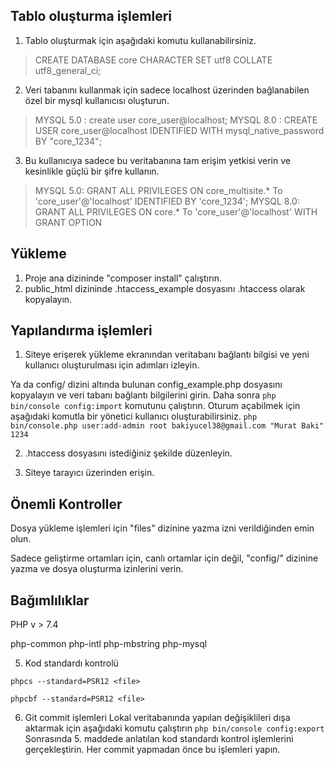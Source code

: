 ## Tablo oluşturma işlemleri

 1. Tablo oluşturmak için aşağıdaki komutu kullanabilirsiniz.

> CREATE DATABASE core CHARACTER SET utf8 COLLATE utf8_general_ci;

  2. Veri tabanını kullanmak için sadece localhost üzerinden bağlanabilen özel bir mysql kullanıcısı oluşturun.
    
   

> MYSQL 5.0 : create user core_user@localhost;
> MYSQL 8.0 : CREATE USER core_user@localhost IDENTIFIED WITH mysql_native_password BY "core_1234";

    
      
    
  3. Bu kullanıcıya sadece bu veritabanına tam erişim yetkisi verin ve kesinlikle güçlü bir şifre kullanın.
    
    

> MYSQL 5.0: GRANT ALL PRIVILEGES ON core_multisite.* To 'core_user'@'localhost' IDENTIFIED BY  'core_1234';
> MYSQL 8.0: GRANT ALL PRIVILEGES ON core.* To 'core_user'@'localhost' WITH GRANT OPTION

  ## Yükleme
  
   1. Proje ana dizininde "composer install" çalıştırın.
   2. public_html dizininde .htaccess_example dosyasını .htaccess olarak kopyalayın.
      
  ## Yapılandırma işlemleri
   1. Siteye erişerek yükleme ekranından veritabanı bağlantı bilgisi ve yeni kullanıcı oluşturulması için adımları izleyin.
   
   Ya da config/ dizini altında bulunan config_example.php dosyasını kopyalayın ve veri tabanı bağlantı bilgilerini girin.
   Daha sonra `php bin/console config:import` komutunu çalıştırın.
   Oturum açabilmek için aşağıdaki komutla bir yönetici kullanıcı oluşturabilirsiniz.
  `php bin/console.php user:add-admin root bakiyucel38@gmail.com "Murat Baki" 1234`
    
   2. .htaccess dosyasını istediğiniz şekilde düzenleyin.

    
   3. Siteye tarayıcı üzerinden erişin.
   
     
   ## Önemli Kontroller
   Dosya yükleme işlemleri için "files" dizinine yazma izni
   verildiğinden emin olun.
   
   Sadece geliştirme ortamları için, canlı ortamlar için değil,
   "config/" dizinine yazma ve dosya
   oluşturma izinlerini verin.

  ## Bağımlılıklar
  PHP v > 7.4

  php-common
  php-intl
  php-mbstring
  php-mysql

   5. Kod standardı kontrolü
  
  `phpcs --standard=PSR12 <file>` 

  `phpcbf --standard=PSR12 <file>`

   6. Git commit işlemleri
  Lokal veritabanında yapılan değişiklileri dışa aktarmak için aşağıdaki komutu çalıştırın
  `php bin/console config:export`
  Sonrasında 5. maddede anlatılan kod standardı kontrol işlemlerini gerçekleştirin.
  Her commit yapmadan önce bu işlemleri yapın.